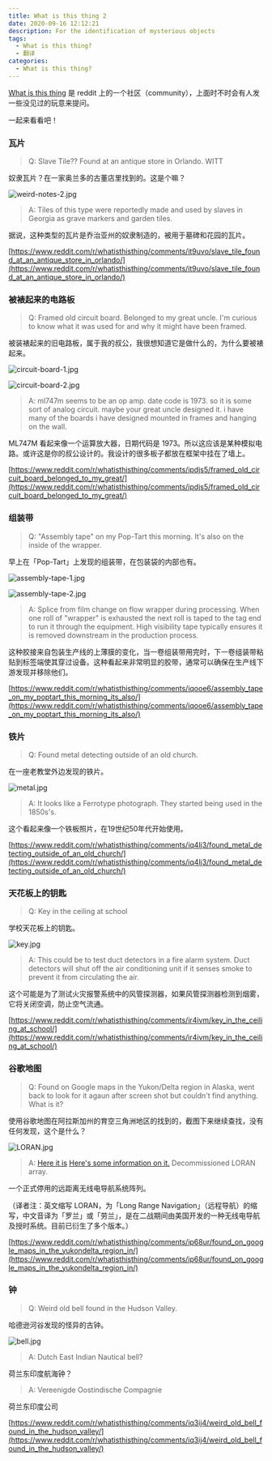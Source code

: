 ```yaml
---
title: What is this thing 2
date: 2020-09-16 12:12:21
description: For the identification of mysterious objects
tags:
  - What is this thing?
  - 翻译
categories:
  - What is this thing?
---
```


[What is this thing](https://www.reddit.com/r/whatisthisthing/) 是 reddit 上的一个社区（community），上面时不时会有人发一些没见过的玩意来提问。

一起来看看吧！

<!-- more -->

### 瓦片

> Q: Slave Tile?? Found at an antique store in Orlando. WITT

奴隶瓦片？在一家奥兰多的古董店里找到的。这是个嘛？

![weird-notes-2.jpg](https://cdn.jsdelivr.net/gh/AemonCao/AemonCao.github.io@master/source/_posts/whatisthisthing-2/slave-tile.jpg)

<!-- {% asset_img slave-tile slave-tile.jpg %} -->

> A: Tiles of this type were reportedly made and used by slaves in Georgia as grave markers and garden tiles.

据说，这种类型的瓦片是乔治亚州的奴隶制造的，被用于墓碑和花园的瓦片。

[https://www.reddit.com/r/whatisthisthing/comments/it9uvo/slave_tile_found_at_an_antique_store_in_orlando/](https://www.reddit.com/r/whatisthisthing/comments/it9uvo/slave_tile_found_at_an_antique_store_in_orlando/)

### 被裱起来的电路板

> Q: Framed old circuit board. Belonged to my great uncle. I'm curious to know what it was used for and why it might have been framed.

被装裱起来的旧电路板，属于我的叔公，我很想知道它是做什么的，为什么要被裱起来。

![circuit-board-1.jpg](https://cdn.jsdelivr.net/gh/AemonCao/AemonCao.github.io@master/source/_posts/whatisthisthing-2/circuit-board-1.jpg)

![circuit-board-2.jpg](https://cdn.jsdelivr.net/gh/AemonCao/AemonCao.github.io@master/source/_posts/whatisthisthing-2/circuit-board-2.jpg)

<!-- {% asset_img circuit-board-1 circuit-board-1.jpg %} -->

<!-- {% asset_img circuit-board-2 circuit-board-2.jpg %} -->

> A: ml747m seems to be an op amp. date code is 1973. so it is some sort of analog circuit. maybe your great uncle designed it. i have many of the boards i have designed mounted in frames and hanging on the wall.

ML747M 看起来像一个运算放大器，日期代码是 1973。所以这应该是某种模拟电路。或许这是你的叔公设计的。我设计的很多板子都放在框架中挂在了墙上。

[https://www.reddit.com/r/whatisthisthing/comments/ipdjs5/framed_old_circuit_board_belonged_to_my_great/](https://www.reddit.com/r/whatisthisthing/comments/ipdjs5/framed_old_circuit_board_belonged_to_my_great/)

### 组装带

> Q: "Assembly tape" on my Pop-Tart this morning. It's also on the inside of the wrapper.

早上在「Pop-Tart」上发现的组装带，在包装袋的内部也有。

![assembly-tape-1.jpg](https://cdn.jsdelivr.net/gh/AemonCao/AemonCao.github.io@master/source/_posts/whatisthisthing-2/assembly-tape-1.jpg)

![assembly-tape-2.jpg](https://cdn.jsdelivr.net/gh/AemonCao/AemonCao.github.io@master/source/_posts/whatisthisthing-2/assembly-tape-2.jpg)

<!-- {% asset_img assembly-tape-1 assembly-tape-1.jpg %} -->

<!-- {% asset_img assembly-tape-2 assembly-tape-2.jpg %} -->

> A: Splice from film change on flow wrapper during processing. When one roll of "wrapper" is exhausted the next roll is taped to the tag end to run it through the equipment. High visibility tape typically ensures it is removed downstream in the production process.

这种胶接来自包装生产线的上薄膜的变化，当一卷组装带用完时，下一卷组装带粘贴到标签端使其穿过设备。这种看起来非常明显的胶带，通常可以确保在生产线下游发现并移除他们。

[https://www.reddit.com/r/whatisthisthing/comments/iqooe6/assembly_tape_on_my_poptart_this_morning_its_also/](https://www.reddit.com/r/whatisthisthing/comments/iqooe6/assembly_tape_on_my_poptart_this_morning_its_also/)

### 铁片

> Q: Found metal detecting outside of an old church.

在一座老教堂外边发现的铁片。

![metal.jpg](https://cdn.jsdelivr.net/gh/AemonCao/AemonCao.github.io@master/source/_posts/whatisthisthing-2/metal.jpg)

<!-- {% asset_img metal metal.jpg %} -->

> A: It looks like a Ferrotype photograph. They started being used in the 1850s's.

这个看起来像一个铁板照片，在19世纪50年代开始使用。

[https://www.reddit.com/r/whatisthisthing/comments/iq4lj3/found_metal_detecting_outside_of_an_old_church/](https://www.reddit.com/r/whatisthisthing/comments/iq4lj3/found_metal_detecting_outside_of_an_old_church/)

### 天花板上的钥匙

> Q: Key in the ceiling at school

学校天花板上的钥匙。

![key.jpg](https://cdn.jsdelivr.net/gh/AemonCao/AemonCao.github.io@master/source/_posts/whatisthisthing-2/key.jpg)

<!-- {% asset_img key key.jpg %} -->

> A: This could be to test duct detectors in a fire alarm system. Duct detectors will shut off the air conditioning unit if it senses smoke to prevent it from circulating the air.

这个可能是为了测试火灾报警系统中的风管探测器，如果风管探测器检测到烟雾，它将关闭空调，防止空气流通。

[https://www.reddit.com/r/whatisthisthing/comments/ir4ivm/key_in_the_ceiling_at_school/](https://www.reddit.com/r/whatisthisthing/comments/ir4ivm/key_in_the_ceiling_at_school/)

### 谷歌地图

> Q: Found on Google maps in the Yukon/Delta region in Alaska, went back to look for it agaun after screen shot but couldn't find anything. What is it?

使用谷歌地图在阿拉斯加州的育空三角洲地区的找到的，截图下来继续查找，没有任何发现，这个是什么？

![LORAN.jpg](https://cdn.jsdelivr.net/gh/AemonCao/AemonCao.github.io@master/source/_posts/whatisthisthing-2/LORAN.jpg)

<!-- {% asset_img LORAN LORAN.jpg %} -->

> A: [Here it is](https://goo.gl/maps/Te4nCUtFCKzBckfJ8)
> [Here's some information on it.](https://www.loran-history.info/tok/tok.htm) Decommissioned LORAN array.

一个正式停用的远距离无线电导航系统阵列。

（译者注：英文缩写 LORAN，为「Long Range Navigation」（远程导航）的缩写，中文音译为「罗兰」或「劳兰」，是在二战期间由美国开发的一种无线电导航及授时系统。目前已衍生了多个版本。）

[https://www.reddit.com/r/whatisthisthing/comments/ip68ur/found_on_google_maps_in_the_yukondelta_region_in/](https://www.reddit.com/r/whatisthisthing/comments/ip68ur/found_on_google_maps_in_the_yukondelta_region_in/)

### 钟

> Q: Weird old bell found in the Hudson Valley.

哈德逊河谷发现的怪异的古钟。

![bell.jpg](https://cdn.jsdelivr.net/gh/AemonCao/AemonCao.github.io@master/source/_posts/whatisthisthing-2/bell.jpg)

<!-- {% asset_img bell bell.jpg %} -->

> A: Dutch East Indian Nautical bell?

荷兰东印度航海钟？

> A: Vereenigde Oostindische Compagnie

荷兰东印度公司

[https://www.reddit.com/r/whatisthisthing/comments/iq3ij4/weird_old_bell_found_in_the_hudson_valley/](https://www.reddit.com/r/whatisthisthing/comments/iq3ij4/weird_old_bell_found_in_the_hudson_valley/)
